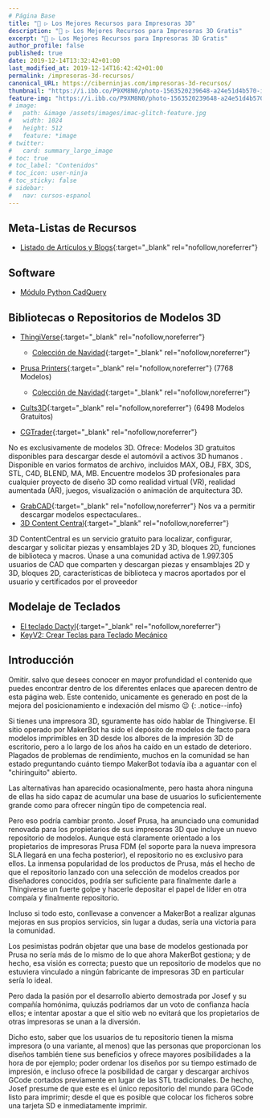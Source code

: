 ```yaml
---
# Página Base
title: "🔨 ▷ Los Mejores Recursos para Impresoras 3D"
description: "🔨 ▷ Los Mejores Recursos para Impresoras 3D Gratis"
excerpt: "🔨 ▷ Los Mejores Recursos para Impresoras 3D Gratis"
author_profile: false
published: true
date: 2019-12-14T13:32:42+01:00
last_modified_at: 2019-12-14T16:42:42+01:00
permalink: /impresoras-3d-recursos/
canonical_URL: https://ciberninjas.com/impresoras-3d-recursos/
thumbnail: "https://i.ibb.co/P9XM8N0/photo-1563520239648-a24e51d4b570-ixlib-rb-1-2.jpg"
feature-img: "https://i.ibb.co/P9XM8N0/photo-1563520239648-a24e51d4b570-ixlib-rb-1-2.jpg"
# image: 
#   path: &image /assets/images/imac-glitch-feature.jpg
#   width: 1024
#   height: 512
#   feature: *image
# twitter:
#   card: summary_large_image
# toc: true
# toc_label: "Contenidos"
# toc_icon: user-ninja
# toc_sticky: false
# sidebar:
#   nav: cursos-espanol
---
```


## Meta-Listas de Recursos

* [Listado de Artículos y Blogs](https://pablorubma.cc/recursos/educacion/){:target="_blank" rel="nofollow,noreferrer"}

## Software

* [Módulo Python CadQuery](/impresiones-3d-modulo-python-cadquery/)

## Bibliotecas o Repositorios de Modelos 3D

* [ThingiVerse](https://www.thingiverse.com/explore/collections){:target="_blank" rel="nofollow,noreferrer"}
  * [Colección de Navidad](https://www.thingiverse.com/search?q=christmas&dwh=915df4d88a3d8ae){:target="_blank" rel="nofollow,noreferrer"} 
* [Prusa Printers](https://www.prusaprinters.org/prints){:target="_blank" rel="nofollow,noreferrer"} (7768 Modelos)
  * [Colección de Navidad](https://www.prusaprinters.org/social/16-prusa-research/collections/7050){:target="_blank" rel="nofollow,noreferrer"}
* [Cults3D](https://cults3d.com/en/search?utf8=%E2%9C%93&q=free){:target="_blank" rel="nofollow,noreferrer"} (6498 Modelos Gratuitos) 

* [CGTrader](https://www.cgtrader.com/free-3d-models){:target="_blank" rel="nofollow,noreferrer"}

No es exclusivamente de modelos 3D. Ofrece: Modelos 3D gratuitos disponibles para descargar desde el automóvil a activos 3D humanos . Disponible en varios formatos de archivo, incluidos MAX, OBJ, FBX, 3DS, STL, C4D, BLEND, MA, MB. Encuentre modelos 3D profesionales para cualquier proyecto de diseño 3D como realidad virtual (VR), realidad aumentada (AR), juegos, visualización o animación de arquitectura 3D.

* [GrabCAD](https://grabcad.com/library/category/3d-printing?page=1&per_page=20&time=all_time&sort=most_downloaded){:target="_blank" rel="nofollow,noreferrer"} Nos va a permitir descargar modelos espectaculares..
* [3D Content Central](https://www.3dcontentcentral.com/Browse.aspx?eventSource=mnuFindContent){:target="_blank" rel="nofollow,noreferrer"}

3D ContentCentral es un servicio gratuito para localizar, configurar, descargar y solicitar piezas y ensamblajes 2D y 3D, bloques 2D, funciones de biblioteca y macros.  Únase a una comunidad activa de 1.997.305 usuarios de CAD que comparten y descargan piezas y ensamblajes 2D y 3D, bloques 2D, características de biblioteca y macros aportados por el usuario y certificados por el proveedor

## Modelaje de Teclados

* [El teclado Dactyl](https://github.com/adereth/dactyl-keyboard#the-dactyl-keyboard){:target="_blank" rel="nofollow,noreferrer"}
* [KeyV2: Crear Teclas para Teclado Mecánico](/impresiones-3d-teclado-mecanico/)

## Introducción

Omitir. salvo que desees conocer en mayor profundidad el contenido que puedes encontrar dentro de los diferentes enlaces que aparecen dentro de esta página web. Este contenido, unicamente es generado en post de la mejora del posicionamiento e indexación del mismo 😉
{: .notice--info}

Si tienes una impresora 3D, sguramente has oído hablar de Thingiverse. El sitio operado por MakerBot ha sido el depósito de modelos de facto para modelos imprimibles en 3D desde los albores de la impresión 3D de escritorio, pero a lo largo de los años ha caído en un estado de deterioro. Plagados de problemas de rendimiento, muchos en la comunidad se han estado preguntando cuánto tiempo MakerBot todavía iba a aguantar con el "chiringuito" abierto.

Las alternativas han aparecido ocasionalmente, pero hasta ahora ninguna de ellas ha sido capaz de acumular una base de usuarios lo suficientemente grande como para ofrecer ningún tipo de competencia real.

Pero eso podría cambiar pronto. Josef Prusa, ha anunciado una comunidad renovada para los propietarios de sus impresoras 3D que incluye un nuevo repositorio de modelos. Aunque está claramente orientado a los propietarios de impresoras Prusa FDM (el soporte para la nueva impresora SLA llegará en una fecha posterior), el repositorio no es exclusivo para ellos. La inmensa popularidad de los productos de Prusa, más el hecho de que el repositorio lanzado con una selección de modelos creados por diseñadores conocidos, podría ser suficiente para finalmente darle a Thingiverse un fuerte golpe y hacerle depositar el papel de líder en otra compaía y finalmente repositorio.

Incluso si todo esto, conllevase a convencer a MakerBot a realizar algunas mejoras en sus propios servicios, sin lugar a dudas, sería una victoria para la comunidad.

Los pesimistas podrán objetar que una base de modelos gestionada por Prusa no sería más de lo mismo de lo que ahora MakerBot gestiona; y de hecho, esa visión es correcta; puesto que un repositorio de modelos que no estuviera vinculado a ningún fabricante de impresoras 3D en particular sería lo ideal. 

Pero dada la pasión por el desarrollo abierto demostrada por Josef y su compañía homónima, quiuzás podriamos dar un voto de confianza hacía ellos; e intentar apostar a que el sitio web no evitará que los propietarios de otras impresoras se unan a la diversión.

Dicho esto, saber que los usuarios de tu repositorio tienen la misma impresora (o una variante, al menos) que las personas que proporcionan los diseños también tiene sus beneficios y ofrece mayores posibilidades a la hora de por ejemplo; poder ordenar los diseños por su tiempo estimado de impresión, e incluso ofrece la posibilidad de cargar y descargar archivos GCode cortados previamente en lugar de las STL tradicionales. De hecho, Josef presume de que este es el único repositorio del mundo para GCode listo para imprimir; desde el que es posible que colocar los ficheros sobre una tarjeta SD e inmediatamente imprimir.

<!-- INSPIRACION DOCUMENTOS: https://hackaday.com/2019/04/24/prusa-launches-their-own-3d-model-repository/ -->
